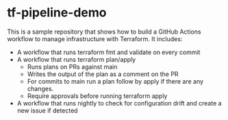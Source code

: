 # tf-pipeline-demo

This is a sample repository that shows how to build a GitHub Actions workflow to manage infrastructure with Terraform. It includes:

- A workflow that runs terraform fmt and validate on every commit
- A workflow that runs terraform plan/apply
  - Runs plans on PRs against main
  - Writes the output of the plan as a comment on the PR
  - For commits to main run a plan follow by apply if there are any changes. 
  - Require approvals before running terraform apply
- A workflow that runs nightly to check for configuration drift and create a new issue if detected


